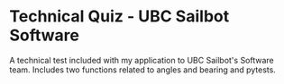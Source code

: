 # Technical Quiz - UBC Sailbot Software

A technical test included with my application to UBC Sailbot's Software team. Includes two functions related to angles and bearing and pytests.

